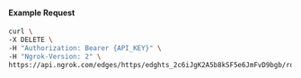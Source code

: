 <!-- Code generated for API Clients. DO NOT EDIT. -->

#### Example Request

```bash
curl \
-X DELETE \
-H "Authorization: Bearer {API_KEY}" \
-H "Ngrok-Version: 2" \
https://api.ngrok.com/edges/https/edghts_2c6iJgK2A5b8kSF5e6JmFvD9bgb/routes/edghtsrt_2c6iJj3DSzmgghwnWcKcuPkgrcp/oidc
```
